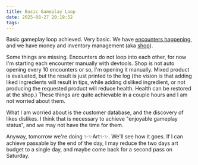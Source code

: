 ```yaml
---
title: Basic Gameplay Loop
date: 2025-08-27 20:19:52
tags:
---
```


Basic gameplay loop achieved. Very basic. We have [encounters happening](/brackeys-gamejam-2025-2/images/core-gamplay-loop-1.mp4), and we have money and inventory management (aka [shop](/brackeys-gamejam-2025-2/images/shop-1.mp4)).

Some things are missing. Encounters do not loop into each other, for now I'm starting each encounter manually with devtools. Shop is not auto opening every 10 encounters or so, I'm opening it manually. Mixed product is evaluated, but the result is just printed to the log (the vision is that adding liked ingredients will result in tips, while adding disliked ingredient, or not producing the requested product will reduce health. Health can be restored at the shop.)
These things are quite achievable in a couple hours and I am not worried about them.

What I am worried about is the customer database, and the discovery of likes dislikes. I think that is necessary to achieve "enjoyable gameplay status", and we may not have the time for them.

Anyway, tomorrow we're doing ✨✨Art✨✨. We'll see how it goes. If I can achieve passable by the end of the day, I may reduce the two days art budget to a single day, and maybe come back for a second pass on Saturday.